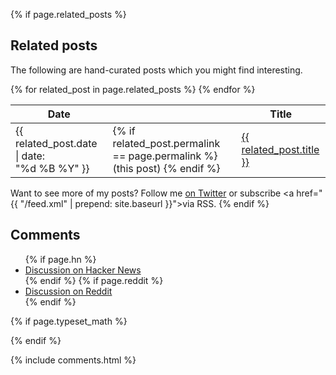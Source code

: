 {% if page.related_posts %}
## Related posts

The following are hand-curated posts which you might find interesting.

<table class="related-posts">
<thead>
  <tr>
    <th>Date</th>
    <th></th>
    <th>Title</th>
  </tr>
</thead>

<tbody>
{% for related_post in page.related_posts %}
  <tr>
    <td>{{ related_post.date | date: "%d&nbsp;%B&nbsp;%Y" }}</td>
    <td class="this-post">
      {% if related_post.permalink == page.permalink %}
      (this&nbsp;post)
      {% endif %}
      </td>
    <td><a href="{{ site.base_url }}/{{ related_post.permalink }}">{{ related_post.title }}</a>
    </td>
  </tr>
{% endfor %}
</tbody>
</table>

Want to see more of my posts? Follow me <a href="https://twitter.com/arxanas">on Twitter</a> or subscribe <a href="{{ "/feed.xml" | prepend: site.baseurl }}">via RSS</a>.
{% endif %}

## Comments

<ul>
{% if page.hn %}
<li class="hacker-news"><a href="{{ page.hn }} ">Discussion on Hacker News</a></li>
{% endif %}
{% if page.reddit %}
<li><a href="{{ page.reddit }} ">Discussion on Reddit</a></li>
{% endif %}
</ul>

{% if page.typeset_math %}
<link rel="stylesheet" href="/css/katex.min.css" />
{% endif %}

{% include comments.html %}
